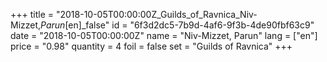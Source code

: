 +++
title = "2018-10-05T00:00:00Z_Guilds_of_Ravnica_Niv-Mizzet,_Parun_[en]_false"
id = "6f3d2dc5-7b9d-4af6-9f3b-4de90fbf63c9"
date = "2018-10-05T00:00:00Z"
name = "Niv-Mizzet, Parun"
lang = ["en"]
price = "0.98"
quantity = 4
foil = false
set = "Guilds of Ravnica"
+++
